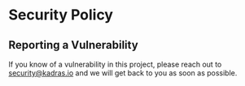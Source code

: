 # Security Policy

## Reporting a Vulnerability

If you know of a vulnerability in this project, please reach out to security@kadras.io and we will get back to you as soon as possible.
